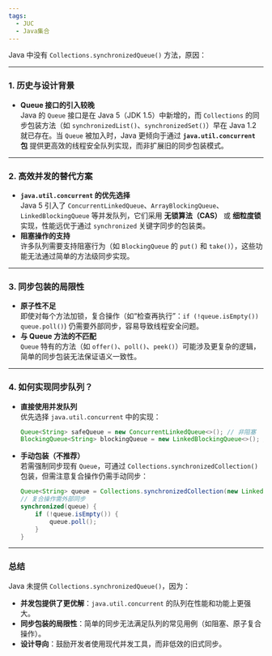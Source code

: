 ```yaml
---
tags:
  - JUC
  - Java集合
---
```

Java 中没有 `Collections.synchronizedQueue()` 方法，原因：

---

### 1. **历史与设计背景**
   - **Queue 接口的引入较晚**  
     Java 的 `Queue` 接口是在 Java 5（JDK 1.5）中新增的，而 `Collections` 的同步包装方法（如 `synchronizedList()`、`synchronizedSet()`）早在 Java 1.2 就已存在。当 `Queue` 被加入时，Java 更倾向于通过 **`java.util.concurrent` 包** 提供更高效的线程安全队列实现，而非扩展旧的同步包装模式。

---

### 2. **高效并发的替代方案**
   - **`java.util.concurrent` 的优先选择**  
     Java 5 引入了 `ConcurrentLinkedQueue`、`ArrayBlockingQueue`、`LinkedBlockingQueue` 等并发队列，它们采用 **无锁算法（CAS）** 或 **细粒度锁** 实现，性能远优于通过 `synchronized` 关键字同步的包装类。
   - **阻塞操作的支持**  
     许多队列需要支持阻塞行为（如 `BlockingQueue` 的 `put()` 和 `take()`），这些功能无法通过简单的方法级同步实现。

---

### 3. **同步包装的局限性**
   - **原子性不足**  
     即使对每个方法加锁，复合操作（如“检查再执行”：`if (!queue.isEmpty()) queue.poll()`) 仍需要外部同步，容易导致线程安全问题。
   - **与 Queue 方法的不匹配**  
     `Queue` 特有的方法（如 `offer()`、`poll()`、`peek()`）可能涉及更复杂的逻辑，简单的同步包装无法保证语义一致性。

---

### 4. **如何实现同步队列？**
   - **直接使用并发队列**  
     优先选择 `java.util.concurrent` 中的实现：
     ```java
     Queue<String> safeQueue = new ConcurrentLinkedQueue<>(); // 非阻塞
     BlockingQueue<String> blockingQueue = new LinkedBlockingQueue<>(); // 阻塞
     ```
   - **手动包装（不推荐）**  
     若需强制同步现有 `Queue`，可通过 `Collections.synchronizedCollection()` 包装，但需注意复合操作仍需手动同步：
     ```java
     Queue<String> queue = Collections.synchronizedCollection(new LinkedList<>());
     // 复合操作需外部同步
     synchronized(queue) {
         if (!queue.isEmpty()) {
             queue.poll();
         }
     }
     ```

---

### 总结
Java 未提供 `Collections.synchronizedQueue()`，因为：

- **并发包提供了更优解**：`java.util.concurrent` 的队列在性能和功能上更强大。  
- **同步包装的局限性**：简单的同步无法满足队列的常见用例（如阻塞、原子复合操作）。  
- **设计导向**：鼓励开发者使用现代并发工具，而非低效的旧式同步。